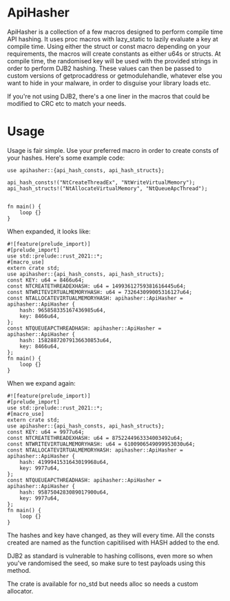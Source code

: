 # ApiHasher
ApiHasher is a collection of a few macros designed to perform compile time API hashing. It uses proc macros with lazy_static to lazily evaluate a key at compile time. Using either the struct or const macro depending on your requirements, the macros will create constants as either u64s or structs. At compile time, the randomised key will be used with the provided strings in order to perform DJB2 hashing. These values can then be passed to custom versions of getprocaddress or getmodulehandle, whatever else you want to hide in your malware, in order to disguise your library loads etc.

If you're not using DJB2, there's a one liner in the macros that could be modified to CRC etc to match your needs.

# Usage

Usage is fair simple. Use your preferred macro in order to create consts of your hashes. Here's some example code:

```
use apihasher::{api_hash_consts, api_hash_structs};

api_hash_consts!("NtCreateThreadEx", "NtWriteVirtualMemory");
api_hash_structs!("NtAllocateVirtualMemory", "NtQueueApcThread");


fn main() {
    loop {}
}
```

When expanded, it looks like:

```
#![feature(prelude_import)]
#[prelude_import]
use std::prelude::rust_2021::*;
#[macro_use]
extern crate std;
use apihasher::{api_hash_consts, api_hash_structs};
const KEY: u64 = 8466u64;
const NTCREATETHREADEXHASH: u64 = 14993612759381616445u64;
const NTWRITEVIRTUALMEMORYHASH: u64 = 732643099005316127u64;
const NTALLOCATEVIRTUALMEMORYHASH: apihasher::ApiHasher = apihasher::ApiHasher {
    hash: 965858335167436985u64,
    key: 8466u64,
};
const NTQUEUEAPCTHREADHASH: apihasher::ApiHasher = apihasher::ApiHasher {
    hash: 15828872079136630853u64,
    key: 8466u64,
};
fn main() {
    loop {}
}
```

When we expand again:

```
#![feature(prelude_import)]
#[prelude_import]
use std::prelude::rust_2021::*;
#[macro_use]
extern crate std;
use apihasher::{api_hash_consts, api_hash_structs};
const KEY: u64 = 9977u64;
const NTCREATETHREADEXHASH: u64 = 8752244963334003492u64;
const NTWRITEVIRTUALMEMORYHASH: u64 = 6100906549099953030u64;
const NTALLOCATEVIRTUALMEMORYHASH: apihasher::ApiHasher = apihasher::ApiHasher {
    hash: 4199941531643019968u64,
    key: 9977u64,
};
const NTQUEUEAPCTHREADHASH: apihasher::ApiHasher = apihasher::ApiHasher {
    hash: 9587504283089017900u64,
    key: 9977u64,
};
fn main() {
    loop {}
}
```

The hashes and key have changed, as they will every time. All the consts created are named as the function capitilised with HASH added to the end.

DJB2 as standard is vulnerable to hashing collisons, even more so when you've randomised the seed, so make sure to test payloads using this method.

The crate is available for no_std but needs alloc so needs a custom allocator.
